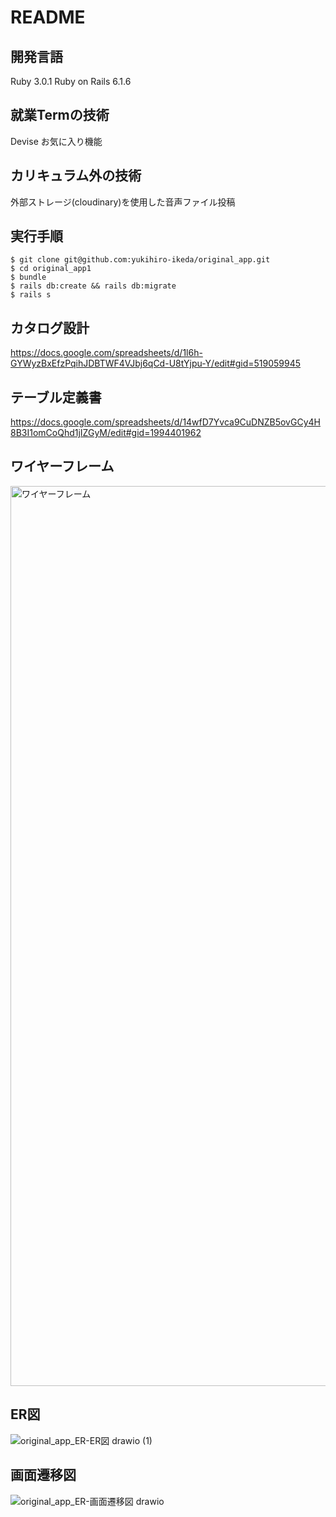 # README

開発言語
----------
Ruby 3.0.1
Ruby on Rails 6.1.6

就業Termの技術
----------
Devise
お気に入り機能

カリキュラム外の技術
----------
外部ストレージ(cloudinary)を使用した音声ファイル投稿

実行手順
----------

```
$ git clone git@github.com:yukihiro-ikeda/original_app.git
$ cd original_app1
$ bundle
$ rails db:create && rails db:migrate
$ rails s
```

カタログ設計
-----------
https://docs.google.com/spreadsheets/d/1l6h-GYWyzBxEfzPqihJDBTWF4VJbj6qCd-U8tYjpu-Y/edit#gid=519059945

テーブル定義書
-----------
https://docs.google.com/spreadsheets/d/14wfD7Yvca9CuDNZB5ovGCy4H8B3I1omCoQhd1jIZGyM/edit#gid=1994401962

ワイヤーフレーム
-----------
 <img width="1440" alt="ワイヤーフレーム" src="https://user-images.githubusercontent.com/112834004/205644019-c0e7b155-2014-428a-898d-4b33fe0a63e6.png">


ER図
-----------
![original_app_ER-ER図 drawio (1)](https://user-images.githubusercontent.com/112834004/205775303-6a6f03b0-1917-4d24-a39c-493909448494.png)


画面遷移図
-----------
![original_app_ER-画面遷移図 drawio](https://user-images.githubusercontent.com/112834004/205644293-bd84d2d0-4d0f-4f1a-add4-7c8452256095.png)
